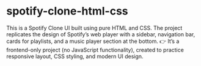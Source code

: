 # spotify-clone-html-css
This is a Spotify Clone UI built using pure HTML and CSS. The project replicates the design of Spotify’s web player with a sidebar, navigation bar, cards for playlists, and a music player section at the bottom.  👉 It’s a frontend-only project (no JavaScript functionality), created to practice responsive layout, CSS styling, and modern UI design.
